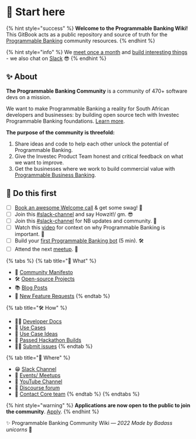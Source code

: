 # 🎯 Start here

{% hint style="success" %}
**Welcome to the Programmable Banking Wiki!** This GitBook acts as a public repository and source of truth for the [Programmable Banking](https://www.offerzen.com/community/investec/) community resources.
{% endhint %}

{% hint style="info" %}
We [meet once a month](https://lu.ma/ipb-community) and [build interesting things](https://gitlab.com/offerzen-community/investec-programmable-banking/command-center#open-source-projects) - we also chat on [Slack](https://offerzen-community.slack.com/archives/CUBJ511K8) 😎
{% endhint %}

## ✨ About

**The Programmable Banking Community** is a community of 470+ software devs on a mission.

We want to make Programmable Banking a reality for South African developers and businesses: by building open source tech with Investec Programmable Banking foundations. [Learn more](https://www.offerzen.com/community/investec/).

**The purpose of the community is threefold:**

1. Share ideas and code to help each other unlock the potential of Programmable Banking.
2. Give the Investec Product Team honest and critical feedback on what we want to improve.
3. Get the businesses where we work to build commercial value with [Programmable Business Banking](https://docs.google.com/presentation/d/e/2PACX-1vSzZVMj7pM7ERf9VC5k2igNjIpcEgPgNCcnvL1cJMMJV8riUypeejrXLMALiWPbFCXv2pe95thsIdvL/pub?start=false\&loop=false\&delayms=3000).

## 🎯 Do this first

* [ ] [Book an awesome Welcome call](https://calendly.com/nick-offerzen/community-welcome-chat) & get some swag! 👕
* [ ] Join this [#slack-channel](https://offerzen-community.slack.com/archives/C02NLURKKRT) and say Howzit!/ gm. 😎
* [ ] Join this [#slack-channel](https://offerzen-community.slack.com/archives/CUBJ511K8) for NB updates and community. 🚀
* [ ] Watch this [video](https://youtu.be/PcU0aT5ckDM) for context on why Programmable Banking is important. 🦓
* [ ] Build your [first Programmable Banking bot](card-tutorial.md) (5 min). 🛠
* [ ] Attend the next [meetup](https://lu.ma/ipb-community). 🙌

{% tabs %}
{% tab title="🦄    What" %}
* 🤩 [Community Manifesto](community-manifesto.md)
* 🛠 [Open-source Projects](https://gitlab.com/offerzen-community/investec-programmable-banking/command-center#open-source-projects)
* 📚 [Blog Posts](blog-posts.md)
* 🦓 [New Feature Requests](https://programmable-banking-community.canny.io)
{% endtab %}

{% tab title="🛠   How" %}
* 👨‍💻 [Developer Docs](https://developer.investec.com/programmable-banking/#programmable-banking)
* 🧳 [Use Cases](https://docs.google.com/presentation/d/e/2PACX-1vSzZVMj7pM7ERf9VC5k2igNjIpcEgPgNCcnvL1cJMMJV8riUypeejrXLMALiWPbFCXv2pe95thsIdvL/pub?start=false\&loop=false\&delayms=3000)
* 🤯 [Use Case Ideas](use-cases.md)
* 🚀 [Passed Hackathon Builds](https://gitlab.com/offerzen-community/investec-programmable-banking/command-center#hackathon-build-submissions)
* **🙋‍♂️** [Submit issues](https://gitlab.com/offerzen-community/investec-programmable-banking/issues-and-ideas)
{% endtab %}

{% tab title="📍  Where" %}
* 😁 [Slack Channel](https://offerzen-community.slack.com/archives/CUBJ511K8)
* 🎉 [Events/ Meetups](https://lu.ma/ipb-community)
* 🎥 [YouTube Channel](https://www.youtube.com/watch?v=PcU0aT5ckDM\&list=PLjTry3duaTAGJ6UOW5ISS\_ymV46-VqkPa)
* 🤔 [Discourse forum](https://community.offerzen.com/c/programmable-banking/5)
* 🤙 [Contact Core team](mailto:community-investec@offerzen.com)
{% endtab %}
{% endtabs %}

{% hint style="warning" %}
**Applications are now open to the public to join the community**. [Apply](https://8malmkzgvs8.typeform.com/to/VlKgTtaV).
{% endhint %}

✨ Programmable Banking Community Wiki _— 2022 Made by Badass unicorns_ 🦄
